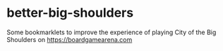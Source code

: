 # better-big-shoulders
Some bookmarklets to improve the experience of playing City of the Big Shoulders on https://boardgamearena.com
